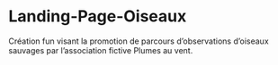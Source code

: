 # Landing-Page-Oiseaux
Création fun visant la promotion de parcours d’observations d’oiseaux sauvages par l’association fictive Plumes au vent.
